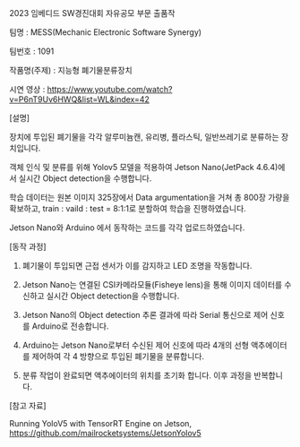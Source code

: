 
2023 임베디드 SW경진대회 자유공모 부문 출품작


팀명 : MESS(Mechanic Electronic Software Synergy)

팀번호 : 1091 

작품명(주제) : 지능형 폐기물분류장치

시연 영상 : https://www.youtube.com/watch?v=P6nT9Uv6HWQ&list=WL&index=42

[설명]

장치에 투입된 폐기물을 각각 알루미늄캔, 유리병, 플라스틱, 일반쓰레기로 분류하는 장치입니다. 

객체 인식 및 분류를 위해 Yolov5 모델을 적용하여 Jetson Nano(JetPack 4.6.4)에서 실시간 Object detection을 수행합니다. 

학습 데이터는 원본 이미지 325장에서 Data argumentation을 거쳐 총 800장 가량을 확보하고, train : vaild : test = 8:1:1로 분할하여 학습을 진행하였습니다. 

Jetson Nano와 Arduino 에서 동작하는 코드를 각각 업로드하였습니다.


[동작 과정]

1. 폐기물이 투입되면 근접 센서가 이를 감지하고 LED 조명을 작동합니다. 

2. Jetson Nano는 연결된 CSI카메라모듈(Fisheye lens)을 통해 이미지 데이터를 수신하고 실시간 Object detection을 수행합니다.

3. Jetson Nano의 Object detection 추론 결과에 따라 Serial 통신으로 제어 신호를 Arduino로 전송합니다.

4. Arduino는 Jetson Nano로부터 수신된 제어 신호에 따라 4개의 선형 액추에이터를 제어하여 각 4 방향으로 투입된 폐기물을 분류합니다.

5. 분류 작업이 완료되면 액추에이터의 위치를 초기화 합니다. 이후 과정을 반복합니다.


[참고 자료]

Running YoloV5 with TensorRT Engine on Jetson, https://github.com/mailrocketsystems/JetsonYolov5

